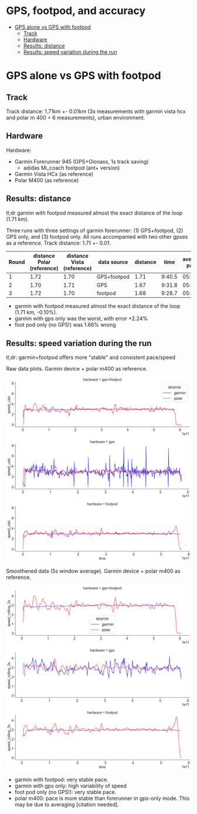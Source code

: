 GPS, footpod, and accuracy
======================

<!-- TOC START min:1 max:6 link:true asterisk:false update:true -->
- [GPS alone vs GPS with footpod](#gps-alone-vs-gps-with-footpod)
  - [Track](#track)
  - [Hardware](#hardware)
  - [Results: distance](#results-distance)
  - [Results: speed variation during the run](#results-speed-variation-during-the-run)
<!-- TOC END -->




# GPS alone vs GPS with footpod

## Track

Track distance: 1.71km +- 0.01km (3x measurements with garmin vista hcx and polar m 400 = 6 measurements), urban environment.

## Hardware

Hardware:
- Garmin Forerunner 945 (GPS+Glonass, 1s track saving)
  - adidas Mi_coach footpod (ant+ version)
- Garmin Vista HCx (as reference)
- Polar M400 (as reference)

## Results: distance

tl;dr garmin with footpod measured almost the exact distance of the loop (1.71 km).

Three runs with three settings of garmin forerunner: (1) GPS+footpod, (2) GPS only, and (3) footpod only. All runs accompanied with two other gpses as a reference. Track distance: 1.71 +- 0.01.

| Round | distance Polar (reference) | distance Vista (reference) | data source | distance | time   | average pace | error  | place |
| ----- | -------------------------- | -------------------------- | ----------- | -------- | ------ | ------------ | ------ | ----- |
| 1     | 1.72                       | 1.70                       | GPS+footpod | 1.71     | 9:40.5 | 05:40        | -0.10% | 1 🥇  |
| 2     | 1.70                       | 1.71                       | GPS         | 1.67     | 9:31.8 | 05:43        | 2.24%  | 3     |
| 3     | 1.72                       | 1.70                       | footpod     | 1.68     | 9:28.7 | 05:38        | 1.66%  | 2     |


- garmin with footpod measured almost the exact distance of the loop (1.71 km, -0.10%).
- garmin with gps only was the worst, with error +2.24%
- foot pod only (no GPS!) was 1.66% wrong


## Results: speed variation during the run

tl;dr: garmin+footpod offers more "stable" and consistent pace/speed


Raw data plots. Garmin device + polar m400 as reference.

![](obrazki/README-f1d45f67.png)


Smoothened data (5s window average). Garmin device + polar m400 as reference.

![](obrazki/README-a3630dcf.png)


- garmin with footpod: very stable pace.
- garmin with gps only: high variability of speed
- foot pod only (no GPS!): very stable pace.
- polar m400: pace is more stable than forerunner in gps-only mode. This may be due to averaging [citation needed].
